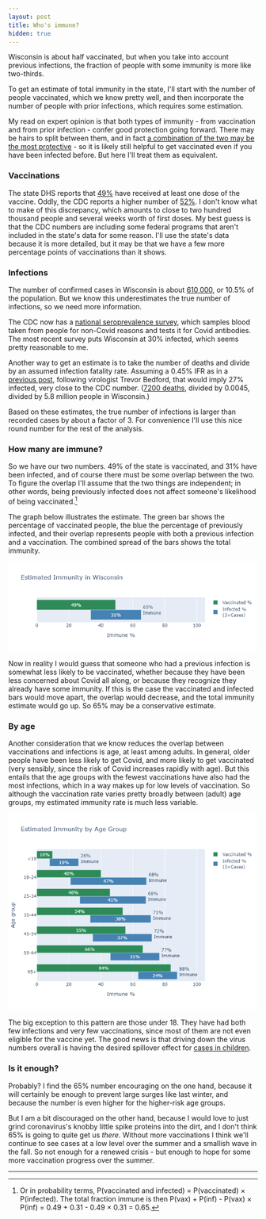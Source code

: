 ```yaml
---
layout: post
title: Who's immune?
hidden: true
---
```


Wisconsin is about half vaccinated, but when you take into account previous infections, the fraction of people with some immunity is more like two-thirds. 

To get an estimate of total immunity in the state, I'll start with the number of people vaccinated, which we know pretty well, and then incorporate the number of people with prior infections, which requires some estimation.

My read on expert opinion is that both types of immunity - from vaccination and from prior infection - confer good protection going forward. There may be hairs to split between them, and in fact [a combination of the two may be the most protective](https://twitter.com/EricTopol/status/1396538615266627585) - so it is likely still helpful to get vaccinated even if you have been infected before. But here I'll treat them as equivalent.

### Vaccinations
The state DHS reports that [49%](https://www.dhs.wisconsin.gov/covid-19/vaccine-data.htm) have received at least one dose of the vaccine. Oddly, the CDC reports a higher number of [52%](https://covid.cdc.gov/covid-data-tracker/#vaccinations). I don't know what to make of this discrepancy, which amounts to close to two hundred thousand people and several weeks worth of first doses. My best guess is that the CDC numbers are including some federal programs that aren't included in the state's data for some reason. I'll use the state's data because it is more detailed, but it may be that we have a few more percentage points of vaccinations than it shows.

### Infections
The number of confirmed cases in Wisconsin is about [610,000](https://www.dhs.wisconsin.gov/covid-19/cases.htm), or 10.5% of the population. But we know this underestimates the true number of infections, so we need more information.

The CDC now has a [national seroprevalence survey](https://covid.cdc.gov/covid-data-tracker/#national-lab), which samples blood taken from people for non-Covid reasons and tests it for Covid antibodies. The most recent survey puts Wisconsin at 30% infected, which seems pretty reasonable to me. 

Another way to get an estimate is to take the number of deaths and divide by an assumed infection fatality rate. Assuming a 0.45% IFR as in a [previous post](https://covid-wisconsin.com/2020/11/22/status-update/#how-many-of-us-have-been-infected), following virologist Trevor Bedford, that would imply 27% infected, very close to the CDC number. ([7200 deaths](https://www.dhs.wisconsin.gov/covid-19/deaths.htm), divided by 0.0045, divided by 5.8 million people in Wisconsin.) 

Based on these estimates, the true number of infections is larger than recorded cases by about a factor of 3. For convenience I'll use this nice round number for the rest of the analysis.

### How many are immune?
So we have our two numbers. 49% of the state is vaccinated, and 31% have been infected, and of course there must be some overlap between the two. To figure the overlap I'll assume that the two things are independent; in other words, being previously infected does not affect someone's likelihood of being vaccinated.[^Probability] 

The graph below illustrates the estimate. The green bar shows the percentage of vaccinated people, the blue the percentage of previously infected, and their overlap represents people with both a previous infection and a vaccination. The combined spread of the bars shows the total immunity.

![Immunity for the state](../assets/Immune-Total_2021-06-14.png)

Now in reality I would guess that someone who had a previous infection is somewhat less likely to be vaccinated, whether because they have been less concerned about Covid all along, or because they recognize they already have some immunity. If this is the case the vaccinated and infected bars would move apart, the overlap would decrease, and the total immunity estimate would go up. So 65% may be a conservative estimate.

### By age
Another consideration that we know reduces the overlap between vaccinations and infections is age, at least among adults. In general, older people have been less likely to get Covid, and more likely to get vaccinated (very sensibly, since the risk of Covid increases rapidly with age). But this entails that the age groups with the fewest vaccinations have also had the most infections, which in a way makes up for low levels of vaccination. So although the vaccination rate varies pretty broadly between (adult) age groups, my estimated immunity rate is much less variable.

![Immunity by age group](../assets/Immune-Age_2021-06-14.png)

The big exception to this pattern are those under 18. They have had both few infections and very few vaccinations, since most of them are not even eligible for the vaccine yet. The good news is that driving down the virus numbers overall is having the desired spillover effect for [cases in children](https://www.dhs.wisconsin.gov/covid-19/cases.htm#youth).

### Is it enough?
Probably? I find the 65% number encouraging on the one hand, because it will certainly be enough to prevent large surges like last winter, and because the number is even higher for the higher-risk age groups. 

But I am a bit discouraged on the other hand, because I would love to just grind coronavirus's knobby little spike proteins into the dirt, and I don't think 65% is going to quite get us _there_. Without more vaccinations I think we'll continue to see cases at a low level over the summer and a smallish wave in the fall. So not enough for a renewed crisis - but enough to hope for some more vaccination progress over the summer.

---

[^Probability]: Or in probability terms, P(vaccinated and infected) = P(vaccinated) &times; P(infected). The total fraction immune is then P(vax) + P(inf) - P(vax) &times; P(inf) = 0.49 + 0.31 - 0.49 &times; 0.31 = 0.65.
